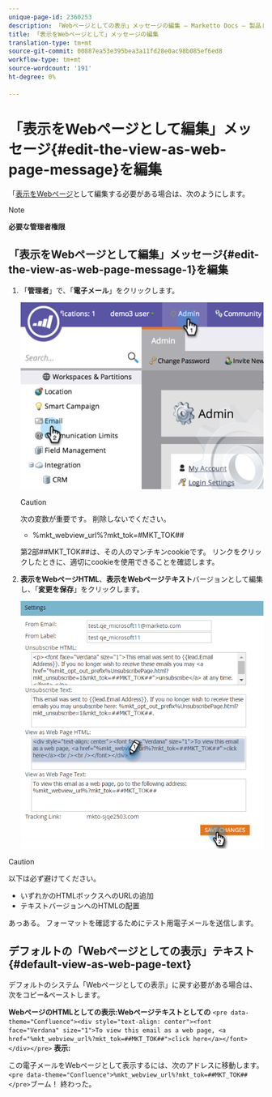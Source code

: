 ```yaml
---
unique-page-id: 2360253
description: 「Webページとしての表示」メッセージの編集 — Marketto Docs — 製品ドキュメント
title: 「表示をWebページとして」メッセージの編集
translation-type: tm+mt
source-git-commit: 00887ea53e395bea3a11fd28e0ac98b085ef6ed8
workflow-type: tm+mt
source-wordcount: '191'
ht-degree: 0%

---
```



# 「表示をWebページとして編集」メッセージ{#edit-the-view-as-web-page-message}を編集

「[表示をWebページ](../../../product-docs/email-marketing/general/functions-in-the-editor/add-a-view-as-web-page-link-to-an-email.md)として編集する必要がある場合は、次のようにします。

>[!NOTE]
>
>**必要な管理者権限**

## 「表示をWebページとして編集」メッセージ{#edit-the-view-as-web-page-message-1}を編集

1. 「**管理者**」で、「**電子メール**」をクリックします。

   ![](assets/image2014-9-18-17-3a13-3a2.png)

   >[!CAUTION]
   >
   >次の変数が重要です。 削除しないでください。
   >
   >    
   >    
   >    * %mkt_webview_url%?mkt_tok=#MKT_TOK##
   >    
   >    
   >第2部##MKT_TOK##は、その人のマンチキンcookieです。 リンクをクリックしたときに、適切にcookieを使用できることを確認します。

1. **表示をWebページHTML**、**表示をWebページテキスト**バージョンとして編集し、「**変更を保存**」をクリックします。

   ![](assets/image2016-8-26-14-3a40-3a29.png)

>[!CAUTION]
>
>以下は必ず避けてください。
>
>* いずれかのHTMLボックスへのURLの追加
>* テキストバージョンへのHTMLの配置

>



あっある。 フォーマットを確認するためにテスト用電子メールを送信します。

## デフォルトの「Webページとしての表示」テキスト{#default-view-as-web-page-text}

デフォルトのシステム「Webページとしての表示」に戻す必要がある場合は、次をコピー&amp;ペーストします。

**WebページのHTMLとしての表示:Webページテキストとしての**
`<pre data-theme="Confluence"><div style="text-align: center"><font face="Verdana" size="1">To view this email as a web page, <a href="%mkt_webview_url%?mkt_tok=##MKT_TOK##">click here</a></font></div></pre>` **表示:**

この電子メールをWebページとして表示するには、次のアドレスに移動します。
`<pre data-theme="Confluence">%mkt_webview_url%?mkt_tok=##MKT_TOK##</pre>`ブーム！ 終わった。
